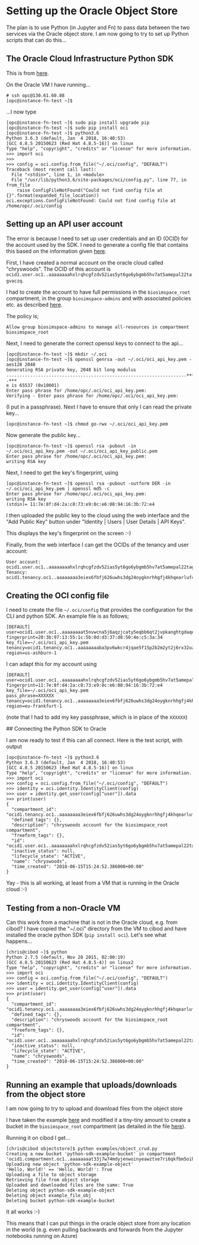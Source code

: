 # Setting up the Oracle Object Store

The plan is to use Python (in Jupyter and Fn) to pass data between
the two services via the Oracle object store. I am now going to
try to set up Python scripts that can do this...

## The Oracle Cloud Infrastructure Python SDK

This is from [here](https://github.com/oracle/oci-python-sdk).

On the Oracle VM I have running...

```
# ssh opc@130.61.60.88
[opc@instance-fn-test ~]$
```

...I now type

```
[opc@instance-fn-test ~]$ sudo pip install upgrade pip
[opc@instance-fn-test ~]$ sudo pip install oci
[opc@instance-fn-test ~]$ python3.6
Python 3.6.3 (default, Jan  4 2018, 16:40:53) 
[GCC 4.8.5 20150623 (Red Hat 4.8.5-16)] on linux
Type "help", "copyright", "credits" or "license" for more information.
>>> import oci
>>> 
>>> config = oci.config.from_file("~/.oci/config", "DEFAULT")
Traceback (most recent call last):
  File "<stdin>", line 1, in <module>
  File "/usr/lib/python3.6/site-packages/oci/config.py", line 77, in from_file
    raise ConfigFileNotFound("Could not find config file at {}".format(expanded_file_location))
oci.exceptions.ConfigFileNotFound: Could not find config file at /home/opc/.oci/config
```

## Setting up an API user account

The error is because I need to set up user credentials and an ID (OCID) for the
account used by the SDK. I need to generate a config file that contains
this based on the information given [here](https://docs.cloud.oracle.com/iaas/Content/API/Concepts/sdkconfig.htm).

First, I have created a normal account on the oracle cloud called "chryswoods".
The OCID of this account is `ocid1.user.oc1..aaaaaaaahxlrqhcgfzdv52ias5yt6go6ybgmb5hv7at5amepal22tagvaczq`.

I had to create the account to have full permissions in the `biosimspace_root`
compartment, in the group `biosimspace-admins` and with associated policies etc.
as described [here](https://docs.cloud.oracle.com/iaas/Content/GSG/Tasks/addingusers.htm).

The policy is;

```
Allow group biosimspace-admins to manage all-resources in compartment biosimspace_root
```

Next, I need to generate the correct openssl keys to connect to the api...

```
[opc@instance-fn-test ~]$ mkdir ~/.oci
[opc@instance-fn-test ~]$ openssl genrsa -out ~/.oci/oci_api_key.pem -aes128 2048
Generating RSA private key, 2048 bit long modulus
....................................................................+++
.+++
e is 65537 (0x10001)
Enter pass phrase for /home/opc/.oci/oci_api_key.pem:
Verifying - Enter pass phrase for /home/opc/.oci/oci_api_key.pem:
```

(I put in a passphrase). Next I have to ensure that only I can read the
private key...

```
[opc@instance-fn-test ~]$ chmod go-rwx ~/.oci/oci_api_key.pem
```

Now generate the public key...

```
[opc@instance-fn-test ~]$ openssl rsa -pubout -in ~/.oci/oci_api_key.pem -out ~/.oci/oci_api_key_public.pem
Enter pass phrase for /home/opc/.oci/oci_api_key.pem:
writing RSA key
```

Next, I need to get the key's fingerprint, using

```
[opc@instance-fn-test ~]$ openssl rsa -pubout -outform DER -in ~/.oci/oci_api_key.pem | openssl md5 -c
Enter pass phrase for /home/opc/.oci/oci_api_key.pem:
writing RSA key
(stdin)= 11:7e:8f:d4:2a:c8:73:e9:0c:e6:08:94:16:3b:72:e4
```

I then uploaded the public key to the cloud using the web interface and the
"Add Public Key" button under "Identity | Users | User Details | API Keys".

This displays the key's fingerprint on the screen :-)

Finally, from the web interface I can get the OCIDs of the tenancy and user account:

```
User account: ocid1.user.oc1..aaaaaaaahxlrqhcgfzdv52ias5yt6go6ybgmb5hv7at5amepal22tagvaczq 
Tenancy:      ocid1.tenancy.oc1..aaaaaaaa3eiex6fbfj626uwhs3dg24oygknrhhgfj4khqearluf4i74zdt2a
```

## Creating the OCI config file

I need to create the file `~/.oci/config` that provides the configuration for the 
CLI and python SDK. An example file is as follows;

```
[DEFAULT]
user=ocid1.user.oc1..aaaaaaaat5nvwcna5j6aqzjcaty5eqbb6qt2jvpkanghtgdaqedqw3rynjq
fingerprint=20:3b:97:13:55:1c:5b:0d:d3:37:d8:50:4e:c5:3a:34
key_file=~/.oci/oci_api_key.pem
tenancy=ocid1.tenancy.oc1..aaaaaaaaba3pv6wkcr4jqae5f15p2b2m2yt2j6rx32uzr4h25vqstifsfdsq
region=us-ashburn-1
```

I can adapt this for my account using

```
[DEFAULT]
user=ocid1.user.oc1..aaaaaaaahxlrqhcgfzdv52ias5yt6go6ybgmb5hv7at5amepal22tagvaczq
fingerprint=11:7e:8f:d4:2a:c8:73:e9:0c:e6:08:94:16:3b:72:e4
key_file=~/.oci/oci_api_key.pem
pass_phrase=XXXXXX
tenancy=ocid1.tenancy.oc1..aaaaaaaa3eiex6fbfj626uwhs3dg24oygknrhhgfj4khqearluf4i74zdt2a
region=eu-frankfurt-1
```

(note that I had to add my key passphrase, which is in place of the `XXXXXX`)

## Connecting the Python SDK to Oracle

I am now ready to test if this can all connect. Here is the test script, with
output

```
[opc@instance-fn-test ~]$ python3.6
Python 3.6.3 (default, Jan  4 2018, 16:40:53) 
[GCC 4.8.5 20150623 (Red Hat 4.8.5-16)] on linux
Type "help", "copyright", "credits" or "license" for more information.
>>> import oci
>>> config = oci.config.from_file("~/.oci/config", "DEFAULT")
>>> identity = oci.identity.IdentityClient(config)
>>> user = identity.get_user(config["user"]).data
>>> print(user)
{
  "compartment_id": "ocid1.tenancy.oc1..aaaaaaaa3eiex6fbfj626uwhs3dg24oygknrhhgfj4khqearluf4i74zdt2a",
  "defined_tags": {},
  "description": "chryswoods account for the biosimspace_root compartment",
  "freeform_tags": {},
  "id": "ocid1.user.oc1..aaaaaaaahxlrqhcgfzdv52ias5yt6go6ybgmb5hv7at5amepal22tagvaczq",
  "inactive_status": null,
  "lifecycle_state": "ACTIVE",
  "name": "chryswoods",
  "time_created": "2018-06-15T15:24:52.386000+00:00"
}
```

Yay - this is all working, at least from a VM that is running in the 
Oracle cloud :-)

## Testing from a non-Oracle VM

Can this work from a machine that is not in the Oracle cloud, e.g.
from cibod? I have copied the "~/.oci" directory from the VM
to cibod and have installed the oracle python SDK (`pip install oci`). Let's see
what happens...

```
[chris@cibod ~]$ python
Python 2.7.5 (default, Nov 20 2015, 02:00:19) 
[GCC 4.8.5 20150623 (Red Hat 4.8.5-4)] on linux2
Type "help", "copyright", "credits" or "license" for more information.
>>> import oci
>>> config = oci.config.from_file("~/.oci/config", "DEFAULT")
>>> identity = oci.identity.IdentityClient(config)
>>> user = identity.get_user(config["user"]).data
>>> print(user)
{
  "compartment_id": "ocid1.tenancy.oc1..aaaaaaaa3eiex6fbfj626uwhs3dg24oygknrhhgfj4khqearluf4i74zdt2a", 
  "defined_tags": {}, 
  "description": "chryswoods account for the biosimspace_root compartment", 
  "freeform_tags": {}, 
  "id": "ocid1.user.oc1..aaaaaaaahxlrqhcgfzdv52ias5yt6go6ybgmb5hv7at5amepal22tagvaczq", 
  "inactive_status": null, 
  "lifecycle_state": "ACTIVE", 
  "name": "chryswoods", 
  "time_created": "2018-06-15T15:24:52.386000+00:00"
}
```

## Running an example that uploads/downloads from the object store

I am now going to try to upload and download files from the object store

I have taken the example [here](https://github.com/oracle/oci-python-sdk/blob/master/examples/object_crud.py)
and modified it a tiny-tiny amount to create a bucket in the `biosimspace_root`
compartment (as detailed in the file [here](examples/object_crud.py)).

Running it on cibod I get...

```
[chris@cibod objectstore]$ python examples/object_crud.py 
Creating a new bucket 'python-sdk-example-bucket' in compartment 'ocid1.compartment.oc1..aaaaaaaat33j7w74mdyjenwoinyeawztxe7ri6qkfbm5oihqb5zteamvbpzq'
Uploading new object 'python-sdk-example-object'
'Hello, World!' == 'Hello, World!': True
Uploading a file to object storage
Retrieving file from object storage
Uploaded and downloaded files are the same: True
Deleting object python-sdk-example-object
Deleting object example_file_obj
Deleting bucket python-sdk-example-bucket
```

It all works :-)

This means that I can put things in the oracle object store from any
location in the world (e.g. even pulling backwards and forwards
from the Jupyter notebooks running on Azure)

